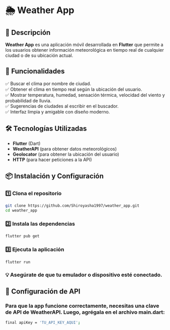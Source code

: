 # 🌦 Weather App

## 📌 Descripción
**Weather App** es una aplicación móvil desarrollada en **Flutter** que permite a los usuarios obtener información meteorológica en tiempo real de cualquier ciudad o de su ubicación actual.

## 🎯 Funcionalidades
✅ Buscar el clima por nombre de ciudad.  
✅ Obtener el clima en tiempo real según la ubicación del usuario.  
✅ Mostrar temperatura, humedad, sensación térmica, velocidad del viento y probabilidad de lluvia.  
✅ Sugerencias de ciudades al escribir en el buscador.  
✅ Interfaz limpia y amigable con diseño moderno.

## 🛠 Tecnologías Utilizadas
- **Flutter** (Dart)
- **WeatherAPI** (para obtener datos meteorológicos)
- **Geolocator** (para obtener la ubicación del usuario)
- **HTTP** (para hacer peticiones a la API)

## 📦 Instalación y Configuración

### 1️⃣ Clona el repositorio
```sh
git clone https://github.com/Shiroyasha1997/weather_app.git
cd weather_app
```

### 2️⃣ Instala las dependencias
```sh
flutter pub get
```

### 3️⃣ Ejecuta la aplicación
```sh
flutter run
```

### 💡 Asegúrate de que tu emulador o dispositivo esté conectado.

## 🔑 Configuración de API

### Para que la app funcione correctamente, necesitas una clave de API de WeatherAPI. Luego, agrégala en el archivo main.dart:
```sh
final apiKey = 'TU_API_KEY_AQUI';
```